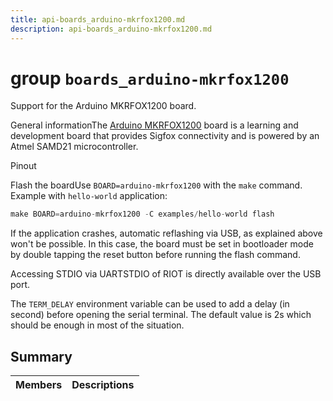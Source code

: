 ```yaml
---
title: api-boards_arduino-mkrfox1200.md
description: api-boards_arduino-mkrfox1200.md
---
```

# group `boards_arduino-mkrfox1200` 

Support for the Arduino MKRFOX1200 board.

General informationThe [Arduino MKRFOX1200](https://www.arduino.cc/en/Main.ArduinoBoardMKRFox1200) board is a learning and development board that provides Sigfox connectivity and is powered by an Atmel SAMD21 microcontroller.

Pinout

Flash the boardUse `BOARD=arduino-mkrfox1200` with the `make` command.
 Example with `hello-world` application: 
```cpp
make BOARD=arduino-mkrfox1200 -C examples/hello-world flash
```

If the application crashes, automatic reflashing via USB, as explained above won't be possible. In this case, the board must be set in bootloader mode by double tapping the reset button before running the flash command.

Accessing STDIO via UARTSTDIO of RIOT is directly available over the USB port.

The `TERM_DELAY` environment variable can be used to add a delay (in second) before opening the serial terminal. The default value is 2s which should be enough in most of the situation.

## Summary

 Members                        | Descriptions                                
--------------------------------|---------------------------------------------

